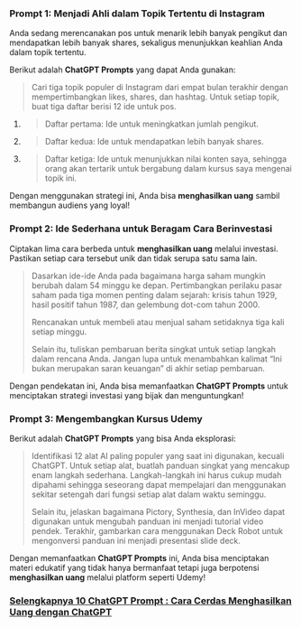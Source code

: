 
### Prompt 1: Menjadi Ahli dalam Topik Tertentu di Instagram

Anda sedang merencanakan pos untuk menarik lebih banyak pengikut dan mendapatkan lebih banyak shares, sekaligus menunjukkan keahlian Anda dalam topik tertentu.

Berikut adalah **ChatGPT Prompts** yang dapat Anda gunakan:

> Cari tiga topik populer di Instagram dari empat bulan terakhir dengan mempertimbangkan likes, shares, dan hashtag. Untuk setiap topik, buat tiga daftar berisi 12 ide untuk pos.

1.  > Daftar pertama: Ide untuk meningkatkan jumlah pengikut.
    
2.  > Daftar kedua: Ide untuk mendapatkan lebih banyak shares.
    
3.  > Daftar ketiga: Ide untuk menunjukkan nilai konten saya, sehingga orang akan tertarik untuk bergabung dalam kursus saya mengenai topik ini.
    

Dengan menggunakan strategi ini, Anda bisa **menghasilkan uang** sambil membangun audiens yang loyal!

### Prompt 2: Ide Sederhana untuk Beragam Cara Berinvestasi

Ciptakan lima cara berbeda untuk **menghasilkan uang** melalui investasi. Pastikan setiap cara tersebut unik dan tidak serupa satu sama lain.

> Dasarkan ide-ide Anda pada bagaimana harga saham mungkin berubah dalam 54 minggu ke depan. Pertimbangkan perilaku pasar saham pada tiga momen penting dalam sejarah: krisis tahun 1929, hasil positif tahun 1987, dan gelembung dot-com tahun 2000.
> 
> Rencanakan untuk membeli atau menjual saham setidaknya tiga kali setiap minggu.
> 
> Selain itu, tuliskan pembaruan berita singkat untuk setiap langkah dalam rencana Anda. Jangan lupa untuk menambahkan kalimat “Ini bukan merupakan saran keuangan” di akhir setiap pembaruan.

Dengan pendekatan ini, Anda bisa memanfaatkan **ChatGPT Prompts** untuk menciptakan strategi investasi yang bijak dan menguntungkan!


### Prompt 3: Mengembangkan Kursus Udemy

Berikut adalah **ChatGPT Prompts** yang bisa Anda eksplorasi:

> Identifikasi 12 alat AI paling populer yang saat ini digunakan, kecuali ChatGPT. Untuk setiap alat, buatlah panduan singkat yang mencakup enam langkah sederhana. Langkah-langkah ini harus cukup mudah dipahami sehingga seseorang dapat mempelajari dan menggunakan sekitar setengah dari fungsi setiap alat dalam waktu seminggu.
> 
> Selain itu, jelaskan bagaimana Pictory, Synthesia, dan InVideo dapat digunakan untuk mengubah panduan ini menjadi tutorial video pendek. Terakhir, gambarkan cara menggunakan Deck Robot untuk mengonversi panduan ini menjadi presentasi slide deck.

Dengan memanfaatkan **ChatGPT Prompts** ini, Anda bisa menciptakan materi edukatif yang tidak hanya bermanfaat tetapi juga berpotensi **menghasilkan uang** melalui platform seperti Udemy!


### [Selengkapnya 10 ChatGPT Prompt : Cara Cerdas Menghasilkan Uang dengan ChatGPT](https://aiku.biz.id/chatgpt-prompt-untuk-cara-cerdas-mencari-uang-di-2025/)
